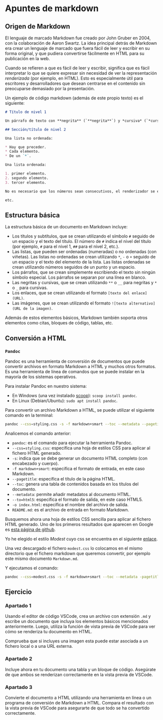 # Apuntes de markdown

## Origen de Markdown

El lenguaje de marcado Markdown fue creado por John Gruber en 2004, con la colaboración de Aaron Swartz. La idea principal detrás de Markdown era crear un lenguaje de marcado que fuera fácil de leer y escribir en su forma original, y que pudiera convertirse fácilmente en HTML para su publicación en la web.

Cuando se refieren a que es fácil de leer y escribir, significa que es fácil interpretar lo que se quiere expresar sin necesidad de ver la representación _renderizada_ (por ejemplo, en HTML). Esto es especialmente útil para escritores y desarrolladores que desean centrarse en el contenido sin preocuparse demasiado por la presentación.

Un ejemplo de código markdown (además de este propio texto) es el siguiente:

```markdown
# Título de nivel 1

Un párrafo de texto con **negrita** (`**negrita**`) y *cursiva* (`*cursiva*`) (también se puede usar `_` y  `__` en lugar de `*` pero **hay que ser consistente**).

## Sección/título de nivel 2

Una lista no ordenada:

* Hay que preceder.
* Cada elemento.
* De un `*`.

Una lista ordenada:

1. primer elemento.
2. segundo elemento.
3. tercer elemento.

No es necesario que los números sean consecutivos, el renderizador se encarga de eso.

etc.

```

## Estructura básica

La estructura básica de un documento en Markdown incluye:

* Los títulos y subtítulos, que se crean utilizando el símbolo `#` seguido de un espacio y el texto del título. El número de `#` indica el nivel del título (por ejemplo, `#` para el nivel 1, `##` para el nivel 2, etc.).
* Las listas, que pueden ser ordenadas (numeradas) o no ordenadas (con viñetas). Las listas no ordenadas se crean utilizando `*`, `-` o `+` seguido de un espacio y el texto del elemento de la lista. Las listas ordenadas se crean utilizando números seguidos de un punto y un espacio.
* Los párrafos, que se crean simplemente escribiendo el texto sin ningún símbolo especial. Los párrafos se separan por una línea en blanco.
* Las negritas y cursivas, que se crean utilizando `**` o `__` para negritas y `*` o `_` para cursivas.
* Los enlaces, que se crean utilizando el formato `[texto del enlace](URL)`.
* Las imágenes, que se crean utilizando el formato `![texto alternativo](URL de la imagen)`.

Además de estos elementos básicos, Markdown también soporta otros elementos como citas, bloques de código, tablas, etc.

## Conversión a HTML

### `Pandoc`

Pandoc es una herramienta de conversión de documentos que puede convertir archivos en formato Markdown a HTML y muchos otros formatos. Es una herramienta de línea de comandos que se puede instalar en la mayoría de los sistemas operativos.

Para instalar Pandoc en nuestro sistema:

* En Windows (una vez instalado [scoop](https://scoop.sh/)): `scoop install pandoc`.
* En Linux (Debian/Ubuntu): `sudo apt install pandoc`.

Para convertir un archivo Markdown a HTML, se puede utilizar el siguiente comando en la terminal:

```bash
pandoc --css=styling.css -s -f markdown+smart --toc --metadata --pagetitle="awesome ldap" --to=html5 README.md -o index.html
```

Analicemos el comando anterior:

* `pandoc`: es el comando para ejecutar la herramienta Pandoc.
* `--css=styling.css`: especifica una hoja de estilos CSS para aplicar al fichero HTML generado.
* `-s`: indica que se debe generar un documento HTML completo (con encabezado y cuerpo).
* `-f markdown+smart`: especifica el formato de entrada, en este caso Markdown.
* `--pagetitle`: especifica el título de la página HTML.
* `--toc`: genera una tabla de contenidos basada en los títulos del documento.
* `--metadata`: permite añadir metadatos al documento HTML.
* `--to=html5`: especifica el formato de salida, en este caso HTML5.
* `-o index.html`: especifica el nombre del archivo de salida.
* `README.md`: es el archivo de entrada en formato Markdown.

Busquemos ahora una hoja de estilos CSS sencilla para aplicar al fichero HTML generado. Uno de los primeros resultados que aparecen en Google es [esta página de github](https://markdowncss.github.io).

Yo he elegido el estilo _Modest_ cuyo css se encuentra en el siguiente [enlace](https://github.com/markdowncss/modest/blob/master/css/modest.css).

Una vez descargado el fichero `modest.css` lo colocamos en el mismo directorio que el fichero markdown que queremos convertir, por ejemplo este mismo documento `Markdown.md`.

Y ejecutamos el comando:

```bash
pandoc --css=modest.css -s -f markdown+smart --toc --metadata -pagetitle="Ejemplo markdown" --to=html5 ejemplo.md -o ejemplo.html
```

## Ejercicio

### Apartado 1

Usando el editor de código VSCode, crea un archivo con extensión `.md` y escribe un documento que incluya los elementos básicos mencionados anteriormente. Luego, utiliza la función de vista previa de VSCode para ver cómo se renderiza tu documento en HTML.

Comprueba que si incluyes una imagen esta puede estar asociada a un fichero local o a una URL externa.

### Apartado 2

Incluye ahora en tu documento una tabla y un bloque de código. Asegúrate de que ambos se renderizan correctamente en la vista previa de VSCode.

### Apartado 3

Convierte el documento a HTML utilizando una herramienta en línea o un programa de conversión de Markdown a HTML. Compara el resultado con la vista previa de VSCode para asegurarte de que todo se ha convertido correctamente.
